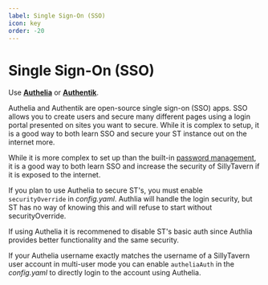 ```yaml
---
label: Single Sign-On (SSO)
icon: key
order: -20
---
```


# Single Sign-On (SSO)

Use [**Authelia**](https://www.authelia.com/) or [**Authentik**](https://goauthentik.io/).

Authelia and Authentik are open-source single sign-on (SSO) apps. SSO allows you to create users and secure many different pages using a login portal presented on sites you want to secure. While it is complex to setup, it is a good way to both learn SSO and secure your ST instance out on the internet more.

While it is more complex to set up than the built-in [password management](/Usage/Core_Concepts/user-settings.md#account-management), it is a good way to both learn SSO and increase the security of SillyTavern if it is exposed to the internet.

If you plan to use Authelia to secure ST's, you must enable `securityOverride` in *config.yaml*. Authlia will handle the login security, but ST has no way of knowing this and will refuse to start without securityOverride.

If using Authelia it is recommened to disable ST's basic auth since Authlia provides better functionality and the same security.

If your Authelia username exactly matches the username of a SillyTavern user account in multi-user mode you can enable `autheliaAuth` in the *config.yaml* to directly login to the account using Authelia.
